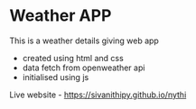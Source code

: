 # Weather APP
 This is a weather details giving web app 
 * created using html and css
 * data fetch from openweather api
 * initialised using js
 
Live website - https://sivanithipy.github.io/nythi
